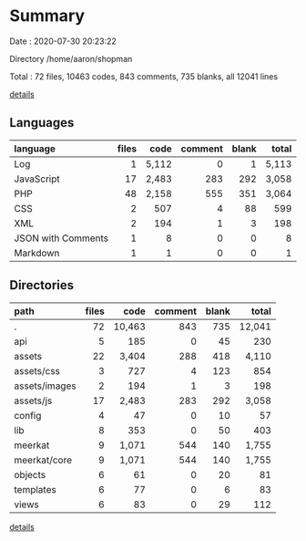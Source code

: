 # Summary

Date : 2020-07-30 20:23:22

Directory /home/aaron/shopman

Total : 72 files,  10463 codes, 843 comments, 735 blanks, all 12041 lines

[details](details.md)

## Languages
| language | files | code | comment | blank | total |
| :--- | ---: | ---: | ---: | ---: | ---: |
| Log | 1 | 5,112 | 0 | 1 | 5,113 |
| JavaScript | 17 | 2,483 | 283 | 292 | 3,058 |
| PHP | 48 | 2,158 | 555 | 351 | 3,064 |
| CSS | 2 | 507 | 4 | 88 | 599 |
| XML | 2 | 194 | 1 | 3 | 198 |
| JSON with Comments | 1 | 8 | 0 | 0 | 8 |
| Markdown | 1 | 1 | 0 | 0 | 1 |

## Directories
| path | files | code | comment | blank | total |
| :--- | ---: | ---: | ---: | ---: | ---: |
| . | 72 | 10,463 | 843 | 735 | 12,041 |
| api | 5 | 185 | 0 | 45 | 230 |
| assets | 22 | 3,404 | 288 | 418 | 4,110 |
| assets/css | 3 | 727 | 4 | 123 | 854 |
| assets/images | 2 | 194 | 1 | 3 | 198 |
| assets/js | 17 | 2,483 | 283 | 292 | 3,058 |
| config | 4 | 47 | 0 | 10 | 57 |
| lib | 8 | 353 | 0 | 50 | 403 |
| meerkat | 9 | 1,071 | 544 | 140 | 1,755 |
| meerkat/core | 9 | 1,071 | 544 | 140 | 1,755 |
| objects | 6 | 61 | 0 | 20 | 81 |
| templates | 6 | 77 | 0 | 6 | 83 |
| views | 6 | 83 | 0 | 29 | 112 |

[details](details.md)